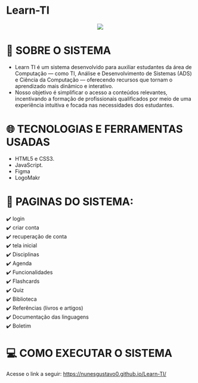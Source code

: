 # Learn-TI

<p align="center">
<img loading="lazy" src="http://img.shields.io/static/v1?label=STATUS&message=EM%20DESENVOLVIMENTO&color=GREEN&style=for-the-badge"/>
</p>

# :speech_balloon: SOBRE O SISTEMA

* Learn TI é um sistema desenvolvido para auxiliar estudantes da área de Computação — como TI, Análise e Desenvolvimento de Sistemas (ADS) e Ciência da Computação — oferecendo recursos que tornam o aprendizado mais dinâmico e interativo.
* Nosso objetivo é simplificar o acesso a conteúdos relevantes, incentivando a formação de profissionais qualificados por meio de uma experiência intuitiva e focada nas necessidades dos estudantes.

# :globe_with_meridians: TECNOLOGIAS E FERRAMENTAS USADAS
* HTML5 e CSS3.
* JavaScript.
* Figma
* LogoMakr

# :eyes: PAGINAS DO SISTEMA:
:heavy_check_mark: login  
:heavy_check_mark: criar conta  
:heavy_check_mark: recuperação de conta  
:heavy_check_mark: tela inicial  
:heavy_check_mark: Disciplinas  
:heavy_check_mark: Agenda  
:heavy_check_mark: Funcionalidades  
:heavy_check_mark: Flashcards  
:heavy_check_mark: Quiz  
:heavy_check_mark: Biblioteca  
:heavy_check_mark: Referências (livros e artigos)  
:heavy_check_mark: Documentação das linguagens  
:heavy_check_mark: Boletim  

# :computer: COMO EXECUTAR O SISTEMA
Acesse o link a seguir: https://nunesgustavo0.github.io/Learn-TI/
